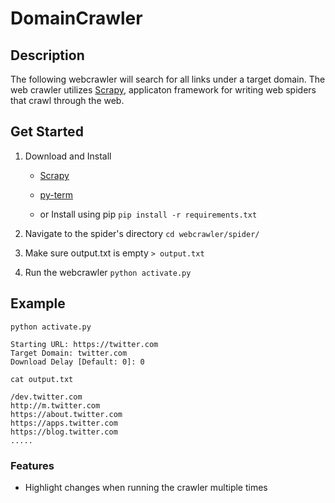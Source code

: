 # DomainCrawler

## Description
The following webcrawler will search for all links under a target domain. The web crawler utilizes [Scrapy](https://scrapy.org/), applicaton framework for writing web spiders that crawl through the web.

## Get Started
1. Download and Install 
 
   + [Scrapy](https://doc.scrapy.org/en/latest/intro/install.html) 
 
   + [py-term](https://github.com/gravmatt/py-term)
 
   + or Install using pip `pip install -r requirements.txt`

2. Navigate to the spider's directory
`cd webcrawler/spider/`

3. Make sure output.txt is empty
`> output.txt`

4. Run the webcrawler
`python activate.py`

## Example
`python activate.py`
```
Starting URL: https://twitter.com
Target Domain: twitter.com
Download Delay [Default: 0]: 0
```
`cat output.txt`
```
/dev.twitter.com
http://m.twitter.com
https://about.twitter.com
https://apps.twitter.com
https://blog.twitter.com
.....
```
### Features
+ Highlight changes when running the crawler multiple times
